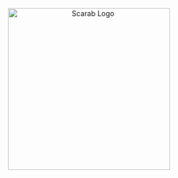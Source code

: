 <p align="center">
  <a href="https://image.flaticon.com/" target="blank"><img src="https://image.flaticon.com/icons/png/512/119/119412.png" width="320" alt="Scarab Logo" /></a>
</p>
